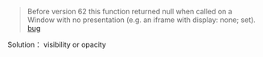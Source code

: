 > Before version 62 this function returned null when called on a Window with no presentation (e.g. an iframe with display: none; set). 
[bug](https://developer.mozilla.org/zh-CN/docs/Web/API/Window/getComputedStyle)

 Solution：
 visibility or opacity
